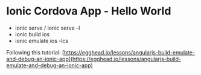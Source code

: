 # Ionic Cordova App - Hello World 

- ionic serve / ionic serve -l
- ionic build ios
- ionic emulate ios -lcs

Following this tutorial: [https://egghead.io/lessons/angularjs-build-emulate-and-debug-an-ionic-app](https://egghead.io/lessons/angularjs-build-emulate-and-debug-an-ionic-app)